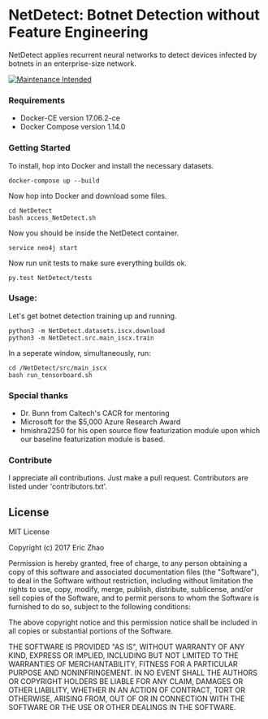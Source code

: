# NetDetect: Botnet Detection without Feature Engineering
NetDetect applies recurrent neural networks to detect devices infected by botnets in an enterprise-size network.

[![Maintenance Intended](http://maintained.tech/badge.svg)](http://maintained.tech/)

### Requirements
* Docker-CE version 17.06.2-ce
* Docker Compose version 1.14.0

### Getting Started
To install, hop into Docker and install the necessary datasets.
```
docker-compose up --build
```

Now hop into Docker and download some files.
```
cd NetDetect
bash access_NetDetect.sh
```

Now you should be inside the NetDetect container.
```
service neo4j start
```

Now run unit tests to make sure everything builds ok.
```
py.test NetDetect/tests
```

### Usage:
Let's get botnet detection training up and running.
```
python3 -m NetDetect.datasets.iscx.download
python3 -m NetDetect.src.main_iscx.train
```
In a seperate window, simultaneously, run:
```
cd /NetDetect/src/main_iscx
bash run_tensorboard.sh
```

### Special thanks
* Dr. Bunn from Caltech's CACR for mentoring
* Microsoft for the $5,000 Azure Research Award
* hmishra2250 for his open source flow featurization module upon which our baseline featurization module is based.

### Contribute
I appreciate all contributions. Just make a pull request.
Contributors are listed under 'contributors.txt'.

## License
MIT License

Copyright (c) 2017 Eric Zhao

Permission is hereby granted, free of charge, to any person obtaining a copy
of this software and associated documentation files (the "Software"), to deal
in the Software without restriction, including without limitation the rights
to use, copy, modify, merge, publish, distribute, sublicense, and/or sell
copies of the Software, and to permit persons to whom the Software is
furnished to do so, subject to the following conditions:

The above copyright notice and this permission notice shall be included in all
copies or substantial portions of the Software.

THE SOFTWARE IS PROVIDED "AS IS", WITHOUT WARRANTY OF ANY KIND, EXPRESS OR
IMPLIED, INCLUDING BUT NOT LIMITED TO THE WARRANTIES OF MERCHANTABILITY,
FITNESS FOR A PARTICULAR PURPOSE AND NONINFRINGEMENT. IN NO EVENT SHALL THE
AUTHORS OR COPYRIGHT HOLDERS BE LIABLE FOR ANY CLAIM, DAMAGES OR OTHER
LIABILITY, WHETHER IN AN ACTION OF CONTRACT, TORT OR OTHERWISE, ARISING FROM,
OUT OF OR IN CONNECTION WITH THE SOFTWARE OR THE USE OR OTHER DEALINGS IN THE
SOFTWARE.

